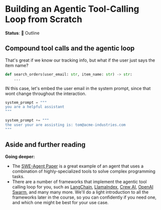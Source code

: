 # Building an Agentic Tool-Calling Loop from Scratch

**Status**: 💭 Outline

## Compound tool calls and the agentic loop

That's great if we know our tracking info, but what if the user just says the item name?

```python
def search_orders(user_email: str, item_name: str) -> str:
    ...
```

IN this case, let's embed the user email in the system prompt, since
that wont change throughout the interaction.

```python
system_prompt = """
you are a helpful assistant
"""

system_prompt += """
the user your are assisting is: tom@acme-industries.com
"""
```

## Aside and further reading

**Going deeper:**

- The [SWE-Agent Paper](https://arxiv.org/abs/2405.15793) is a great example of an agent that uses a combination of highly-specialized tools to solve complex programming tasks.
- There are a number of frameworks that implement the agentic tool calling loop for you, such as [LangChain](https://python.langchain.com/), [LlamaIndex](https://www.llamaindex.ai/), [Crew AI](https://docs.crewai.com/en/latest/getting_started/overview.html), [OpenAI Swarm](https://github.com/openai/swarm), and many many more. We'll do a light introduction to all the frameworks later in the course, so you can confidently if you need one, and which one might be best for your use case.
